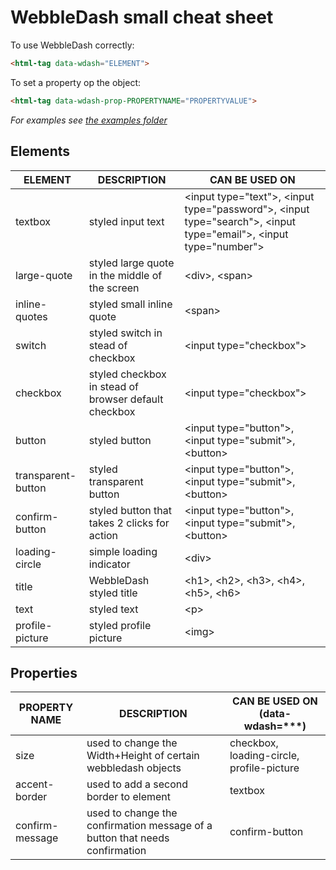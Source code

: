 # WebbleDash small cheat sheet

To use WebbleDash correctly:

```html
<html-tag data-wdash="ELEMENT">
```

To set a property op the object:

```html
<html-tag data-wdash-prop-PROPERTYNAME="PROPERTYVALUE">
```

_For examples see [the examples folder](../master/examples)_

## Elements

| ELEMENT             | DESCRIPTION                                                 | CAN BE USED ON                                                                                                          |
| ------------------- | ----------------------------------------------------------- | ----------------------------------------------------------------------------------------------------------------------- |
| textbox             | styled input text                                           | &lt;input type="text"&gt;, &lt;input type="password"&gt;, &lt;input type="search"&gt;, &lt;input type="email"&gt;, &lt;input type="number"&gt;  |
| large-quote         | styled large quote in the middle of the screen              | &lt;div&gt;, &lt;span&gt;                                                                                               |
| inline-quotes       | styled small inline quote                                   | &lt;span&gt;                                                                                                            |
| switch              | styled switch in stead of checkbox                          | &lt;input type="checkbox"&gt;                                                                                           |
| checkbox            | styled checkbox in stead of browser default checkbox        | &lt;input type="checkbox"&gt;                                                                                           |
| button              | styled button                                               | &lt;input type="button"&gt;, &lt;input type="submit"&gt;, &lt;button&gt;                                                |
| transparent-button  | styled transparent button                                   | &lt;input type="button"&gt;, &lt;input type="submit"&gt;, &lt;button&gt;                                                |
| confirm-button      | styled button that takes 2 clicks for action                | &lt;input type="button"&gt;, &lt;input type="submit"&gt;, &lt;button&gt;                                                |
| loading-circle      | simple loading indicator                                    | &lt;div&gt;                                                                                                             |
| title               | WebbleDash styled title                                     | &lt;h1&gt;, &lt;h2&gt;, &lt;h3&gt;, &lt;h4&gt;, &lt;h5&gt;, &lt;h6&gt;                                                  |
| text                | styled text                                                 | &lt;p&gt;                                                                                                               |
| profile-picture     | styled profile picture                                      | &lt;img&gt;                                                                                                               |

## Properties

| PROPERTY NAME       | DESCRIPTION                                                           | CAN BE USED ON (data-wdash=***)   |
| ------------------- | --------------------------------------------------------------------- | --------------------------------- |
| size                | used to change the Width+Height of certain webbledash objects         | checkbox, loading-circle, profile-picture |
| accent-border       | used to add a second border to element                                | textbox                           |
| confirm-message     | used to change the confirmation message of a button that needs confirmation | confirm-button              |
